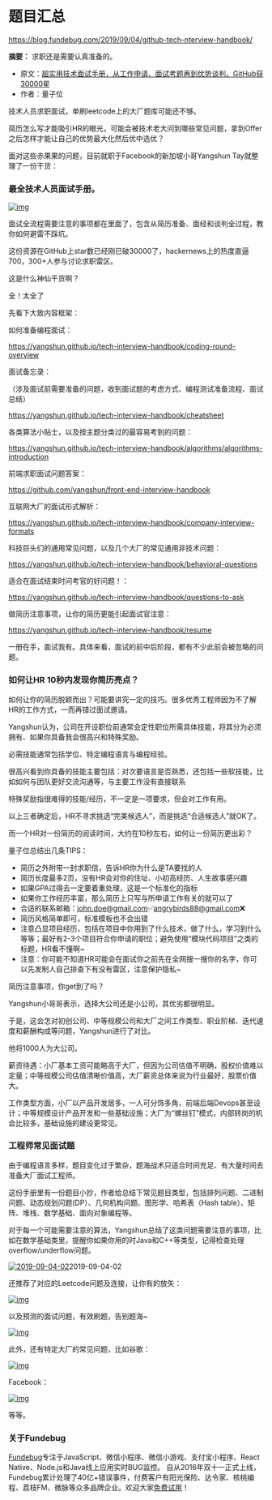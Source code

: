 # 题目汇总

https://blog.fundebug.com/2019/09/04/github-tech-nterview-handbook/



**摘要：** 求职还是需要认真准备的。



- 原文：[超实用技术面试手册，从工作申请、面试考题再到优势谈判，GitHub获30000星](https://mp.weixin.qq.com/s/RLhOKJPT23HaBhyguDTaLQ)
- 作者：量子位

技术人员求职面试，单刷leetcode上的大厂题库可能还不够。

简历怎么写才能吸引HR的眼光，可能会被技术老大问到哪些常见问题，拿到Offer之后怎样才能让自己的优势最大化然后优中选优？

面对这些赤果果的问题，目前就职于Facebook的新加坡小哥Yangshun Tay就整理了一份干货：

### 最全技术人员面试手册。

[![img](https://image.fundebug.com/2019-09-04-01.jpg)](https://image.fundebug.com/2019-09-04-01.jpg)

面试全流程需要注意的事项都在里面了，包含从简历准备、面经和谈判全过程，教你如何避雷不踩坑。

这份资源在GitHub上star数已经刚已破30000了，hackernews上的热度直逼700，300+人参与讨论求职雷区。

这是什么神仙干货啊？

全！太全了

先看下大致内容框架：

如何准备编程面试：

https://yangshun.github.io/tech-interview-handbook/coding-round-overview

面试备忘录：

（涉及面试前需要准备的问题，收到面试题的考虑方式、编程测试准备流程、面试总结）

https://yangshun.github.io/tech-interview-handbook/cheatsheet

各类算法小贴士，以及按主题分类过的最容易考到的问题：

https://yangshun.github.io/tech-interview-handbook/algorithms/algorithms-introduction

前端求职面试问题答案：

https://github.com/yangshun/front-end-interview-handbook

互联网大厂的面试形式解析：

https://yangshun.github.io/tech-interview-handbook/company-interview-formats

科技巨头们的通用常见问题，以及几个大厂的常见通用非技术问题：

https://yangshun.github.io/tech-interview-handbook/behavioral-questions

适合在面试结束时问考官的好问题！：

https://yangshun.github.io/tech-interview-handbook/questions-to-ask

做简历注意事项，让你的简历更能引起面试官注意：

https://yangshun.github.io/tech-interview-handbook/resume

一册在手，面试我有。具体来看，面试的前中后阶段，都有不少此前会被忽略的问题。

### 如何让HR 10秒内发现你简历亮点？

如何让你的简历脱颖而出？可能要讲究一定的技巧。很多优秀工程师因为不了解HR的工作方式，一而再错过面试邀请。

Yangshun认为，公司在开设职位前通常会定性职位所需具体技能，将其分为必须拥有、如果你具备我会很高兴和特殊奖励。

必需技能通常包括学位、特定编程语言与编程经验。

很高兴看到你具备的技能主要包括：对次要语言是否熟悉，还包括一些软技能，比如如何与团队更好交流沟通等，与主要工作没有直接联系

特殊奖励指很难得的技能/经历，不一定是一项要求，但会对工作有用。

以上三者确定后，HR不寻求挑选“完美候选人”，而是挑选“合适候选人”就OK了。

而一个HR对一份简历的阅读时间，大约在10秒左右，如何让一份简历更出彩？

量子位总结出几条TIPS：

- 简历之外附带一封求职信，告诉HR你为什么是TA要找的人
- 简历长度最多2页，没有HR会对你的住址、小初高经历、人生故事感兴趣
- 如果GPA过得去一定要着重处理，这是一个标准化的指标
- 如果你工作经历丰富，那么简历上只写与所申请工作有关的就可以了
- 合适的联系邮箱：[john.doe@gmail.com](mailto:john.doe@gmail.com)✅[angrybirds88@gmail.com](mailto:angrybirds88@gmail.com)❌
- 简历风格简单即可，标准模板也不会出错
- 注意凸显项目经历，包括在项目中你用到了什么技术，做了什么，学习到什么等等；最好有2-3个项目符合你申请的职位；避免使用“模块代码项目”之类的标题，HR看不懂啊~
- 注意：你可能不知道HR可能会在面试你之前先在全网搜一搜你的名字，你可以先发制人自己排查下有没有雷区，注意保护隐私~

简历注意事项，你get到了吗？

Yangshun小哥哥表示，选择大公司还是小公司，其优劣都很明显。

于是，这会怎对初创公司、中等规模公司和大厂之间工作类型、职业阶梯、迭代速度和薪酬构成等问题，Yangshun进行了对比。

他将1000人为大公司。

薪资待遇：小厂基本工资可能略高于大厂，但因为公司估值不明确，股权价值难以定量；中等规模公司估值清晰价值高，大厂薪资总体来说为行业最好，股票价值大。

工作类型方面，小厂以产品开发居多，一人可分饰多角，前端后端Devops甚至设计；中等规模设计产品开发和一些基础设施；大厂为“螺丝钉”模式，内部转岗的机会比较多，基础设施的建设更常见。

### 工程师常见面试题

由于编程语言多样，题目变化过于繁杂，题海战术只适合时间充足、有大量时间去准备大厂面试工程师。

这份手册里有一份题目小抄，作者给总结下常见题目类型，包括排列问题、二进制问题、动态规划问题(DP）、几何机构问题、图形学、哈希表（Hash table）、矩阵、堆栈、数学基础、面向对象编程等。

对于每一个可能需要注意的算法，Yangshun总结了这类问题需要注意的事项，比如在数学基础类里，提醒你如果你用的时Java和C++等类型，记得检查处理overflow/underflow问题。

[![2019-09-04-02](https://image.fundebug.com/2019-09-04-02.png)](https://image.fundebug.com/2019-09-04-02.png)2019-09-04-02

还推荐了对应的Leetcode问题及连接，让你有的放矢：

[![img](https://image.fundebug.com/2019-09-04-03.png)](https://image.fundebug.com/2019-09-04-03.png)

以及预测的面试问题，有效刷题，告别题海~

[![img](https://image.fundebug.com/2019-09-04-04.jpg)](https://image.fundebug.com/2019-09-04-04.jpg)

此外，还有特定大厂的常见问题，比如谷歌：

[![img](https://image.fundebug.com/2019-09-04-05.jpg)](https://image.fundebug.com/2019-09-04-05.jpg)

Facebook：

[![img](https://image.fundebug.com/2019-09-04-06.jpg)](https://image.fundebug.com/2019-09-04-06.jpg)

等等。

### 关于Fundebug

[Fundebug](https://www.fundebug.com/)专注于JavaScript、微信小程序、微信小游戏、支付宝小程序、React Native、Node.js和Java线上应用实时BUG监控。 自从2016年双十一正式上线，Fundebug累计处理了40亿+错误事件，付费客户有阳光保险、达令家、核桃编程、荔枝FM、微脉等众多品牌企业。欢迎大家[免费试用](https://www.fundebug.com/team/create)！